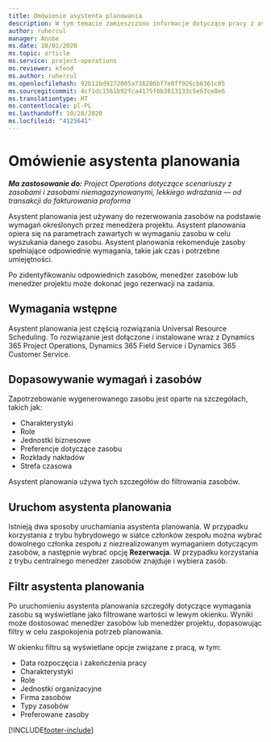 ```yaml
---
title: Omówienie asystenta planowania
description: W tym temacie zamieszczono informacje dotyczące pracy z asystentem planowania zasobów w celu ich rezerwowania.
author: ruhercul
manager: Annbe
ms.date: 10/01/2020
ms.topic: article
ms.service: project-operations
ms.reviewer: kfend
ms.author: ruhercul
ms.openlocfilehash: 92b12bd9272805a736286bf7e0ff926cb6361c05
ms.sourcegitcommit: 4cf1dc1561b92fca4175f0b3813133c5e63ce8e6
ms.translationtype: HT
ms.contentlocale: pl-PL
ms.lasthandoff: 10/28/2020
ms.locfileid: "4125641"
---
```

# <a name="schedule-assistant-overview"></a>Omówienie asystenta planowania

_**Ma zastosowanie do:** Project Operations dotyczące scenariuszy z zasobami i zasobami niemagazynowanymi, lekkiego wdrażania — od transakcji do fakturowania proforma_

Asystent planowania jest używany do rezerwowania zasobów na podstawie wymagań określonych przez menedżera projektu. Asystent planowania opiera się na parametrach zawartych w wymaganiu zasobu w celu wyszukania danego zasobu. Asystent planowania rekomenduje zasoby spełniające odpowiednie wymagania, takie jak czas i potrzebne umiejętności.

Po zidentyfikowaniu odpowiednich zasobów, menedżer zasobów lub menedżer projektu może dokonać jego rezerwacji na zadania.

## <a name="prerequisites"></a>Wymagania wstępne

Asystent planowania jest częścią rozwiązania Universal Resource Scheduling. To rozwiązanie jest dołączone i instalowane wraz z Dynamics 365 Project Operations, Dynamics 365 Field Service i Dynamics 365 Customer Service.

## <a name="matching-requirements-and-resources"></a>Dopasowywanie wymagań i zasobów

Zapotrzebowanie wygenerowanego zasobu jest oparte na szczegółach, takich jak:

-   Charakterystyki
-   Role
-   Jednostki biznesowe
-   Preferencje dotyczące zasobu
-   Rozkłady nakładów
-   Strefa czasowa

Asystent planowania używa tych szczegółów do filtrowania zasobów.

## <a name="launch-the-schedule-assistant"></a>Uruchom asystenta planowania

Istnieją dwa sposoby uruchamiania asystenta planowania. W przypadku korzystania z trybu hybrydowego w siatce członków zespołu można wybrać dowolnego członka zespołu z niezrealizowanym wymaganiem dotyczącym zasobów, a następnie wybrać opcję **Rezerwacja**. W przypadku korzystania z trybu centralnego menedżer zasobów znajduje i wybiera zasób.

## <a name="schedule-assistant-filters"></a>Filtr asystenta planowania

Po uruchomieniu asystenta planowania szczegóły dotyczące wymagania zasobu są wyświetlane jako filtrowane wartości w lewym okienku. Wyniki może dostosować menedżer zasobów lub menedżer projektu, dopasowując filtry w celu zaspokojenia potrzeb planowania.

W okienku filtru są wyświetlane opcje związane z pracą, w tym:

-   Data rozpoczęcia i zakończenia pracy
-   Charakterystyki
-   Role
-   Jednostki organizacyjne
-   Firma zasobów
-   Typy zasobów
-   Preferowane zasoby


[!INCLUDE[footer-include](../includes/footer-banner.md)]